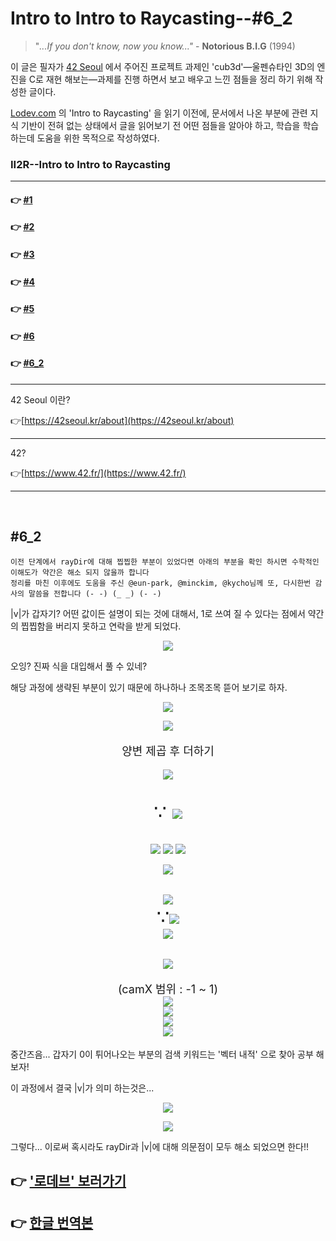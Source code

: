 # Intro to Intro to Raycasting--#6_2

> "*...If you don't know, now you know..."* - **Notorious B.I.G** (1994)

이 글은 필자가 [42 Seoul](http://42seoul.kr) 에서 주어진 프로젝트 과제인 'cub3d'—울펜슈타인 3D의 엔진을 C로 재현 해보는—과제를 진행 하면서 보고 배우고 느낀 점들을 정리 하기 위해 작성한 글이다.

[Lodev.com](http://lodev.com) 의 'Intro to Raycasting' 을 읽기 이전에, 문서에서 나온 부분에 관련 지식 기반이 전혀 없는 상태에서 글을 읽어보기 전 어떤 점들을 알아야 하고, 학습을 학습하는데 도움을 위한 목적으로 작성하였다.


### II2R--Intro to Intro to Raycasting
---
#### 👉 <a href="https://github.com/sungyongcho/ii2r/blob/master/md/1.md">#1</a>
#### 👉 <a href="https://github.com/sungyongcho/ii2r/blob/master/md/2.md">#2</a>
#### 👉 <a href="https://github.com/sungyongcho/ii2r/blob/master/md/3.md">#3</a>
#### 👉 <a href="https://github.com/sungyongcho/ii2r/blob/master/md/4.md">#4</a>
#### 👉 <a href="https://github.com/sungyongcho/ii2r/blob/master/md/5.md">#5</a>
#### 👉 <a href="https://github.com/sungyongcho/ii2r/blob/master/md/6.md">#6</a>
#### 👉 <a href="https://github.com/sungyongcho/ii2r/blob/master/md/6_2.md">#6_2</a>
---

42 Seoul 이란?

👉[https://42seoul.kr/about](https://42seoul.kr/about)

---

42?

👉[https://www.42.fr/](https://www.42.fr/)

---
<br>

## #6_2

```
이전 단계에서 rayDir에 대해 찝찝한 부분이 있었다면 아래의 부분을 확인 하시면 수학적인 이해도가 약간은 해소 되지 않을까 합니다
정리를 마친 이후에도 도움을 주신 @eun-park, @minckim, @kycho님께 또, 다시한번 감사의 말씀을 전합니다 (- -) (_ _) (- -)
```

|v|가 갑자기? 어떤 값이든 설명이 되는 것에 대해서, 1로 쓰여 질 수 있다는 점에서 약간의 찝찝함을 버리지 못하고 연락을 받게 되었다.


<p align="center">
	<img src="../images/eun-park_1.png" />
</p>

오잉? 진짜 식을 대입해서 풀 수 있네?

해당 과정에 생략된 부분이 있기 때문에 하나하나 조목조목 뜯어 보기로 하자.

<p align="center">
	<img src="../images/6_2_eq_1.png" />
</p>
<p align="center">
	<img src="../images/6_2_eq_2.png" />
</p>

<p align="center" style="font-size:large">양변 제곱 후 더하기</p>

<p align="center">
	<img src="../images/6_2_eq_3.png" />
</p>
<p align="center" style="font-size:xx-large">
	∵ <img src="../images/6_2_eq_4.png" />
</p>

<p align="center">
	<img src="../images/6_2_eq_5a.png" />
	<img src="../images/6_2_eq_5b.png" />
	<img src="../images/6_2_eq_5c.png" />
</p>

<p align="center">
	<img src="../images/6_2_eq_6.png" />
</p>

<p align="center"  style="font-size:xx-large">
	<img src="../images/6_2_eq_7.png" />
	<br>
	∵<img src="../images/6_2_eq_7b.png" />
	<br>
	<img src="../images/6_2_eq_7c.png" />
</p>

<p align="center">
	<img src="../images/6_2_eq_8.png" />
</p>

<p align="center"  style="font-size:large">
	(camX 범위 : -1 ~ 1)
	<br>
	<img src="../images/6_2_eq_9.png" />
	<br>
	<img src="../images/6_2_eq_10.png" />
	<br>
	<img src="../images/6_2_eq_11.png" />
	<br>
	<img src="../images/6_2_eq_12.png" />
</p>

중간즈음... 갑자기 0이 튀어나오는 부분의 검색 키워드는 '벡터 내적' 으로 찾아 공부 해보자!

이 과정에서 결국 |v|가 의미 하는것은...

<p align="center">
	<img src="../images/kycho1.png" />
</p>

<p align="center">
	<img src="../images/kycho2.png" />
</p>

그렇다... 이로써 혹시라도 rayDir과 |v|에 대해 의문점이 모두 해소 되었으면 한다!!

## 👉 <a href="https://lodev.org/cgtutor/raycasting.html">'로데브' 보러가기</a>
## 👉 <a href="https://github.com/365kim/raycasting_tutorial">한글 번역본</a>
